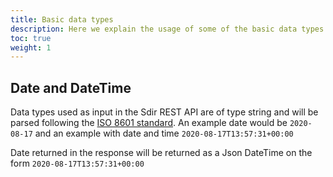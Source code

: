 ```yaml
---
title: Basic data types
description: Here we explain the usage of some of the basic data types used in our REST API.
toc: true
weight: 1
---
```


## Date and DateTime

Data types used as input in the Sdir REST API are of type string and will be parsed following the [ISO 8601 standard](https://en.wikipedia.org/wiki/ISO_8601). 
An example date would be `2020-08-17` and an example with date and time `2020-08-17T13:57:31+00:00` 

Date returned in the response will be returned as a Json DateTime on the form `2020-08-17T13:57:31+00:00` 

